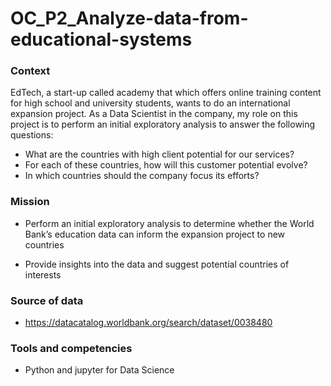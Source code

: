 # OC_P2_Analyze-data-from-educational-systems

### Context
EdTech, a start-up called academy that which offers online training content for high school and university students, wants to do an international expansion project. As a Data Scientist in the company, my role on this project is to perform an initial exploratory analysis to answer the following questions: 

  - What are the countries with high client potential for our services?
  - For each of these countries, how will this customer potential evolve?
  - In which countries should the company focus its efforts?
  
### Mission

  - Perform an initial exploratory analysis to determine whether the World Bank’s education data can inform the expansion project to new countries 

  - Provide insights into the data and suggest potential countries of interests
  
### Source of data
  - https://datacatalog.worldbank.org/search/dataset/0038480
  
### Tools and competencies
- Python and jupyter for Data Science
